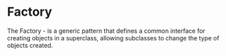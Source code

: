 # Factory

The Factory - is a generic pattern that defines a common interface for creating objects in a superclass, allowing subclasses to change the type of objects created.

